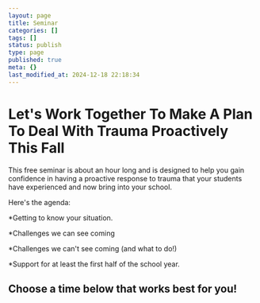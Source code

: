 ```yaml
---
layout: page
title: Seminar
categories: []
tags: []
status: publish
type: page
published: true
meta: {}
last_modified_at: 2024-12-18 22:18:34
---
```


# Let's Work Together To Make A Plan To Deal With Trauma Proactively This Fall


This free seminar is about an hour long and is designed to help you gain confidence in having a proactive response to trauma that your students have experienced and now bring into your school.

Here's the agenda:

*Getting to know your situation.


*Challenges we can see coming


*Challenges we can't see coming (and what to do!)


*Support for at least the first half of the school year.

## Choose a time below that works best for you!

